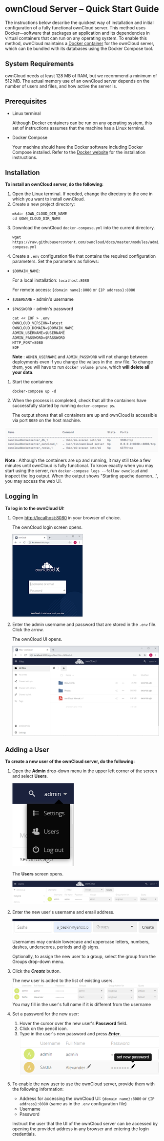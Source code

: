 # ownCloud Server – Quick Start Guide

The instructions below describe the quickest way of installation and initial configuration of a fully functional ownCloud server. This method uses Docker—software that packages an application and its dependencies in virtual containers that can run on any operating system. To enable this method, ownCloud maintains a [Docker container](https://hub.docker.com/r/owncloud/server/tags) for the ownCloud server, which can be bundled with its databases using the Docker Compose tool.

## System Requirements

ownCloud needs at least 128 MB of RAM, but we recommend a minimum of 512 MB. The actual memory use of an ownCloud server depends on the number of users and files, and how active the server is.

## Prerequisites

- Linux terminal

    Although Docker containers can be run on any operating system, this set of instructions assumes that the machine has a Linux terminal. 
- Docker Compose

    Your machine should have the Docker software including Docker Compose installed. Refer to the [Docker website](https://docs.docker.com/get-docker/) for the installation instructions.

## Installation

**To install an ownCloud server, do the following:**

1. Open the Linux terminal. If needed, change the directory to the one in which you want to install ownCloud.
2. Create a new project directory:
    ```
    mkdir $OWN_CLOUD_DIR_NAME
    cd $OWN_CLOUD_DIR_NAME
    ```
3. Download the ownCloud `docker-compose.yml` into the current directory.
    ```    
    wget https://raw.githubusercontent.com/owncloud/docs/master/modules/admin_manual/examples/installation/docker/docker-compose.yml
    ```
1. Create a `.env` configuration file that contains the required configuration parameters. Set the parameters as follows:

- `$DOMAIN_NAME`: 

    For a local installation: `localhost:8080`

    For remote access:  `{domain name}:8080` or `{IP address}:8080`

- `$USERNAME` - admin's username

- `$PASSWORD` - admin's password


    ```
    cat << EOF > .env
    OWNCLOUD_VERSION=latest
    OWNCLOUD_DOMAIN=$DOMAIN_NAME
    ADMIN_USERNAME=$USERNAME
    ADMIN_PASSWORD=$PASSWORD
    HTTP_PORT=8080
    EOF
    ```


    **Note** : `ADMIN_USERNAME` and `ADMIN_PASSWORD` will not change between deployments even if you change the values in the .env file. To change them, you will have to run `docker volume prune`, which **will delete all your data**.

1. Start the containers:
    ```
    docker-compose up -d
    ```
1. When the process is completed, check that all the containers have successfully started by running `docker-compose ps`.

    The output shows that all containers are up and ownCloud is accessible via port `8080` on the host machine.

  ![State](State.png)     

**Note** : Although the containers are up and running, it may still take a few minutes until ownCloud is fully functional. To know exactly when you may start using the server, run `docker-compose logs --follow owncloud` and inspect the log output. When the output shows "Starting apache daemon...", you may access the web UI.

## Logging In

**To log in to the ownCloud UI:**

1. Open [http://localhost:8080](http://localhost:8080/) in your browser of choice.

    The ownCloud login screen opens.

    ![](Login_small.png)

1. Enter the admin username and password that are stored in the `.env` file. Click the arrow.

    The ownCloud UI opens.

    ![](UI.png)

## Adding a User

**To create a new user of the ownCloud server, do the following:**

1. Open the **Admin** drop-down menu in the upper left corner of the screen and select **Users**.   

    ![](Users.png)  

    The **Users** screen opens.

    ![](Users_Screen.png)

2. Enter the new user's username and email address.

    ![](New_User.png)
   
   
    Usernames may contain lowercase and uppercase letters, numbers, dashes, underscores, periods and @ signs.

    Optionally, to assign the new user to a group, select the group from the Groups drop-down menu.

3. Click the ***Create*** button.

    The new user is added to the list of existing users.
 ![](List_Users.png)
    You may fill in the user's full name if it is different from the username

4. Set a password for the new user:

    1. Hover the cursor over the new user's **Password** field.
    2. Click on the pencil icon.
    3. Type in the user's new password and press ***Enter***.
 ![](Password.png)

1. To enable the new user to use the ownCloud server, provide them with the following information:

    - Address for accessing the ownCloud UI: `{domain name}:8080` or `{IP address}:8080` (same as in the `.env` configuration file)
    - Username
    - Password

    Instruct the user that the UI of the ownCloud server can be accessed by opening the provided address in any browser and entering the login credentials.

